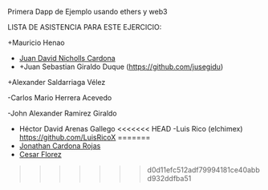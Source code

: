 Primera Dapp de Ejemplo
usando ethers y web3

LISTA DE ASISTENCIA PARA ESTE EJERCICIO:

+Mauricio Henao
- [Juan David Nicholls Cardona](https://github.com/jdnichollsc)
- +Juan Sebastian Giraldo Duque (https://github.com/jusegidu)

+Alexander Saldarriaga Vélez

-Carlos Mario Herrera Acevedo

-John Alexander Ramirez Giraldo

- Héctor David Arenas Gallego
<<<<<<< HEAD
-Luis Rico (elchimex) https://github.com/LuisRicoX 
=======
- [Jonathan Cardona Rojas](https://github.com/jdnichollsc)
- [Cesar Florez](https://github.com/sernamedez)
>>>>>>> d0d11efc512adf79994181ce40abbd932ddfba51
